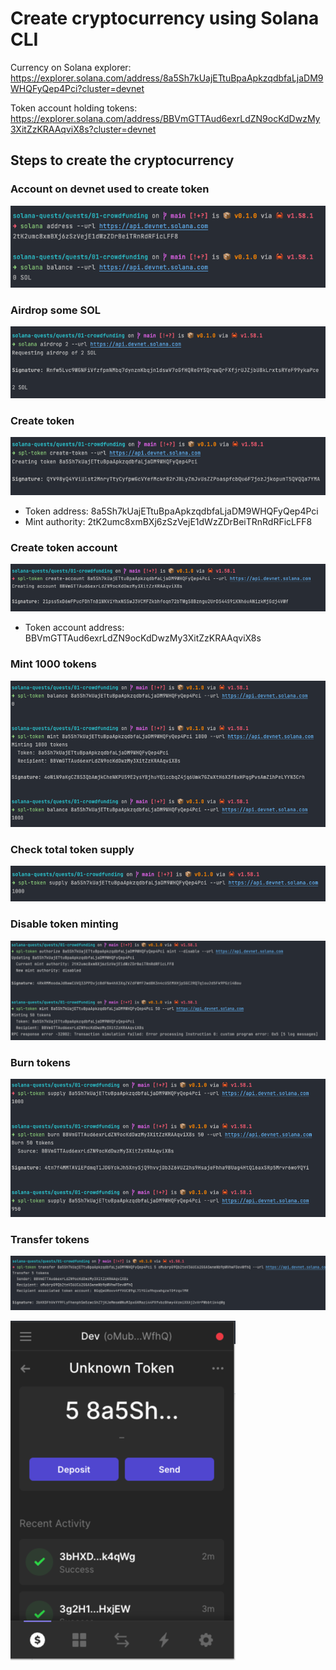 # Create cryptocurrency using Solana CLI

Currency on Solana explorer: https://explorer.solana.com/address/8a5Sh7kUajETtuBpaApkzqdbfaLjaDM9WHQFyQep4Pci?cluster=devnet

Token account holding tokens: https://explorer.solana.com/address/BBVmGTTAud6exrLdZN9ocKdDwzMy3XitZzKRAAqviX8s?cluster=devnet

## Steps to create the cryptocurrency

### Account on devnet used to create token

![Account](images/account.png "Account")

### Airdrop some SOL

![Airdrop](images/airdrop.png "Airdrop")

### Create token

![Create token](images/create_token.png "Create token")

- Token address: 8a5Sh7kUajETtuBpaApkzqdbfaLjaDM9WHQFyQep4Pci
- Mint authority: 2tK2umc8xmBXj6zSzVejE1dWzZDrBeiTRnRdRFicLFF8

### Create token account

![Create token account](images/create_token_account.png "Create token account")

- Token account address: BBVmGTTAud6exrLdZN9ocKdDwzMy3XitZzKRAAqviX8s

### Mint 1000 tokens

![Mint tokens](images/mint_token.png "Mint tokens")

### Check total token supply

![Total token supply](images/total_token_supply.png "Total token supply")

### Disable token minting

![Disable token minting](images/disable_token_minting.png "Disable token minting")

### Burn tokens

![Burn tokens](images/burn_tokens.png "Burn tokens")

### Transfer tokens

![Transfer tokens](images/transfer_tokens.png "Transfer tokens")

![Transfer tokens phantom](images/transfer_tokens_phantom.png "Transfer tokens phantom")

